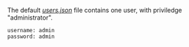 The default *[users.json](../users.json)* file contains one user, with priviledge "administrator".

```
username: admin
password: admin
```
